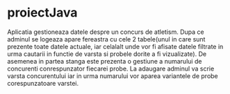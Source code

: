 # proiectJava
Aplicatia gestioneaza datele despre un concurs de atletism. Dupa ce adminul se logeaza apare fereastra cu cele 2 tabele(unul in care sunt prezente toate datele actuale, iar celalalt unde vor fi afisate datele filtrate in urma cautarii in functie de varsta si probele dorite a fi vizualizate). De asemenea in partea stanga este prezenta o gestiune a numarului de concurenti conrespunzator fiecarei probe. La adaugare adminul va scrie varsta concurentului iar in urma numarului vor aparea variantele de probe corespunzatoare varstei.
